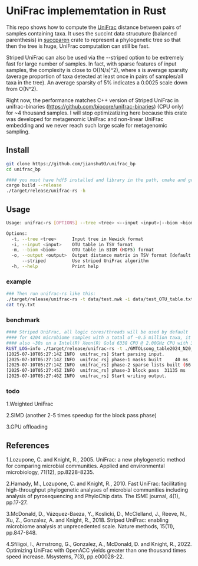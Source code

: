 # UniFrac implememtation in Rust

This repo shows how to compute the [UniFrac](https://en.wikipedia.org/wiki/UniFrac) distance between pairs of samples containing taxa. 
It uses the succint data strucuture (balanced parenthesis) in [succparen](https://github.com/sile/succparen.git) crate to represent a phylogenetic tree so that then the tree is huge, UniFrac computation can still be fast.

Striped UniFrac can also be used via the --striped option to be extremely fast for large number of samples. In fact, with sparse features of input samples, the complexity is close to O((N/s)^2), where s is average sparsity (average proportion of taxa detected at least once in pairs of samples/all taxa in the tree). An average sparsity of 5% indicates a 0.0025 scale down from O(N^2). 

Right now, the performance matches C++ version of Striped UniFrac in unifrac-binaries (https://github.com/biocore/unifrac-binaries) (CPU only) for ~4 thousand samples. I will stop optimizatizing here because this crate was developed for metagenomic UniFrac and non-linear UniFrac embedding and we never reach such large scale for metagenomic sampling. 


## Install
```bash
git clone https://github.com/jianshu93/unifrac_bp
cd unifrac_bp

#### you must have hdf5 installed and library in the path, cmake and gcc is also required for static compiling of hdf5
cargo build --release
./target/release/unifrac-rs -h
```

## Usage 
```bash
Usage: unifrac-rs [OPTIONS] --tree <tree> <--input <input>|--biom <biom>>

Options:
  -t, --tree <tree>      Input tree in Newick format
  -i, --input <input>    OTU table in TSV format
  -m, --biom <biom>      OTU table in BIOM (HDF5) format
  -o, --output <output>  Output distance matrix in TSV format [default: unifrac.tsv]
      --striped          Use striped UniFrac algorithm
  -h, --help             Print help
```

### example
```bash
### Then run unifrac-rs like this:
./target/release/unifrac-rs -t data/test.nwk -i data/test_OTU_table.txt  -o try.txt
cat try.txt
```


### benchmark


```bash
#### Striped UniFrac, all logic cores/threads will be used by default
#### for 4204 microbiome samples with a total of ~0.5 million taxa, it took only ~30s on a M4 Max CPU. 
#### also ~30s on a Intel(R) Xeon(R) Gold 6338 CPU @ 2.00GHz CPU with 32 cores
RUST_LOG=info ./target/release/unifrac-rs -t ./GMTOLsong_table2024_N20_f2all_V4_table.nwk -m ./GMTOLsong_table2024_N20_f2all_V4_table.biom --striped -o GMTOLsong_dist_rs_biom.tsv
[2025-07-10T05:27:14Z INFO  unifrac_rs] Start parsing input.
[2025-07-10T05:27:14Z INFO  unifrac_rs] phase-1 masks built     40 ms
[2025-07-10T05:27:14Z INFO  unifrac_rs] phase-2 sparse lists built (66 strips)
[2025-07-10T05:27:45Z INFO  unifrac_rs] phase-3 block pass  31135 ms
[2025-07-10T05:27:46Z INFO  unifrac_rs] Start writing output.
```

### todo

1.Weighted UniFrac

2.SIMD (another 2-5 times speedup for the block pass phase)

3.GPU offloading

## References
1.Lozupone, C. and Knight, R., 2005. UniFrac: a new phylogenetic method for comparing microbial communities. Applied and environmental microbiology, 71(12), pp.8228-8235.

2.Hamady, M., Lozupone, C. and Knight, R., 2010. Fast UniFrac: facilitating high-throughput phylogenetic analyses of microbial communities including analysis of pyrosequencing and PhyloChip data. The ISME journal, 4(1), pp.17-27.

3.McDonald, D., Vázquez-Baeza, Y., Koslicki, D., McClelland, J., Reeve, N., Xu, Z., Gonzalez, A. and Knight, R., 2018. Striped UniFrac: enabling microbiome analysis at unprecedented scale. Nature methods, 15(11), pp.847-848.

4.Sfiligoi, I., Armstrong, G., Gonzalez, A., McDonald, D. and Knight, R., 2022. Optimizing UniFrac with OpenACC yields greater than one thousand times speed increase. Msystems, 7(3), pp.e00028-22.
